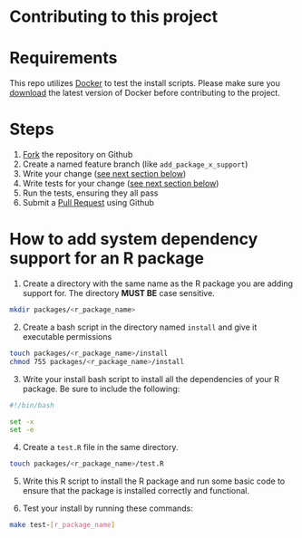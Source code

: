 Contributing to this project
============================

Requirements
============
This repo utilizes [Docker](https://www.docker.com/) to test the install scripts. Please make sure you [download](https://docs.docker.com/engine/installation/) the latest version of Docker before contributing to the project.

Steps
=====
1. [Fork](https://help.github.com/articles/fork-a-repo) the repository on Github
2. Create a named feature branch (like `add_package_x_support`)
3. Write your change ([see next section below](https://github.com/rstudio/shinyapps-package-dependencies/blob/master/CONTRIBUTING.md#how-to-add-system-dependency-support-for-an-r-package))
4. Write tests for your change ([see next section below](https://github.com/rstudio/shinyapps-package-dependencies/blob/master/CONTRIBUTING.md#how-to-add-system-dependency-support-for-an-r-package))
5. Run the tests, ensuring they all pass
6. Submit a [Pull Request](https://help.github.com/articles/creating-a-pull-request) using Github

How to add system dependency support for an R package
=====================================================

1. Create a directory with the same name as the R package you are adding support for. The directory **MUST BE** case sensitive.

```bash
mkdir packages/<r_package_name>
```

2. Create a bash script in the directory named `install` and give it executable permissions

```bash
touch packages/<r_package_name>/install
chmod 755 packages/<r_package_name>/install
```

3. Write your install bash script to install all the dependencies of your R package.  Be sure to include the following:

```bash
#!/bin/bash

set -x
set -e
```

4. Create a `test.R` file in the same directory.

```bash
touch packages/<r_package_name>/test.R
```

5. Write this R script to install the R package and run some basic code to ensure that the package is installed correctly and functional.

4. Test your install by running these commands:

```bash
make test-[r_package_name]
```
